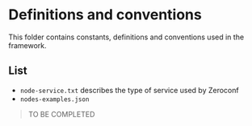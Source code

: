 # Definitions and conventions

This folder contains constants, definitions and conventions used in the framework.

## List

* `node-service.txt` describes the type of service used by Zeroconf
* `nodes-examples.json`

> TO BE COMPLETED